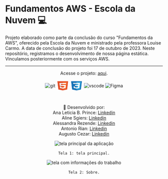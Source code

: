# Fundamentos AWS - Escola da Nuvem 💻

Projeto elaborado como parte da conclusão do curso "Fundamentos da AWS", oferecido pela Escola da Nuvem e ministrado pela professora Louise Carmo. A data de conclusão do projeto foi 17 de outubro de 2023. Neste repositório, registramos o desenvolvimento de nossa página estática. Vinculamos posteriormente com os serviços AWS.

***
<div align="center">
  
  Acesse o projeto: [aqui](). 
  <br>
  <br>
  <img align="center" alt="git" height="30" width="40" src="https://cdn.jsdelivr.net/gh/devicons/devicon/icons/git/git-original.svg" />
  <img align="center" alt="Rafa-HTML" height="30" width="40" src="https://raw.githubusercontent.com/devicons/devicon/master/icons/html5/html5-original.svg">
  <img align="center" alt="Rafa-CSS" height="30" width="40" src="https://raw.githubusercontent.com/devicons/devicon/master/icons/css3/css3-original.svg">
  <img align="center" alt="vscode" height="30" width="40" src="https://cdn.jsdelivr.net/gh/devicons/devicon/icons/vscode/vscode-original.svg" />
  <img align="center" alt="Figma" height="30" width="40" src="https://cdn.jsdelivr.net/gh/devicons/devicon/icons/figma/figma-original.svg" />
  
  <br>

  📌 Desenvolvido por:
  <br>
Ana Leticia B. Prince: [Linkedin](https://www.linkedin.com/in/analeticiabacha)
  <br>
    Aline Sgiers: [Linkedin](https://www.linkedin.com/in/alinesgiers)
  <br>
   Alessandra Rezende: [Linkedin](https://www.linkedin.com/in/alessandra-rezende/)
  <br>
  Antonio Rian: [Linkedin](https://www.linkedin.com/in/antonio-rian)
  <br>
Augusto Cezar: [Linkedin]()
  <br>
 
<div align="center">
    <img alt="tela principal da aplicação" src="https://github.com/VontadeDoFogoo/OlaMundo/assets/30864314/2c6d267a-6956-4184-bf0d-182cf6c8e42a"/><br>
    
    Tela 1: tela principal.

<img alt="tela com informações do trabalho" src="https://github.com/VontadeDoFogoo/OlaMundo/assets/30864314/05db8ec5-8349-4a64-ab00-6c49264d038c"/><br>
  
    Tela 2: Sobre.
</div>
  
</div>
